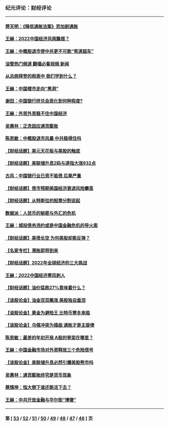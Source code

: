 ### 纪元评论：财经评论
---
#### [蒋天明：《降低通胀法案》恐加剧通胀](../../pages/nsc1026/n13806996.md?08310330) 
#### [王赫：2022中国经济风雨飘摇？](../../pages/nsc1026/n13803207.md?08310330) 
#### [王赫：中概股退市使中共更不可能“弯道超车”](../../pages/nsc1026/n13802858.md?08310330) 
#### [油管热门频道 翻墙必看视频 新闻](ok?08310330)
#### [从总统拜登的税表中 我们学到什么？](../../pages/nsc1026/n13773081.md?08310330) 
#### [王赫：中国楼市走向“黑洞”](../../pages/nsc1026/n13770647.md?08310330) 
#### [谢田：中国银行挤兑会恶化到何种程度?](../../pages/nsc1026/n13766965.md?08310330) 
#### [王赫：外贸外资稳不住中国经济](../../pages/nsc1026/n13753933.md?08310330) 
#### [吴惠林：正念因应通货膨胀](../../pages/nsc1026/n13750350.md?08310330) 
#### [陈思敏：中概股退市风暴 中共稳得住吗](../../pages/nsc1026/n13738978.md?08310330) 
#### [【财经话题】美元天花板与美股的触底](../../pages/nsc1026/n13736495.md?08310330) 
#### [【财经话题】美联储升息2码与道指大涨932点](../../pages/nsc1026/n13727377.md?08310330) 
#### [古风：中国银行业已资不抵债 后果严重](../../pages/nsc1026/n13726111.md?08310330) 
#### [【财经话题】债市预期美国经济衰退风险攀高](../../pages/nsc1026/n13698043.md?08310330) 
#### [【财经话题】从特斯拉的股票分割说起](../../pages/nsc1026/n13679733.md?08310330) 
#### [数据派：人民币的秘密与外汇的危机](../../pages/nsc1026/n13667092.md?08310330) 
#### [王赫：城投债务违约或是中国金融危机的导火索](../../pages/nsc1026/n13665322.md?08310330) 
#### [【财经话题】美债长空 为何美股却能反弹？](../../pages/nsc1026/n13665895.md?08310330) 
#### [【名家专栏】滞胀即将到来](../../pages/nsc1026/n13658171.md?08310330) 
#### [【财经话题】2022年全球经济的三大挑战](../../pages/nsc1026/n13654423.md?08310330) 
#### [王赫：2022中国经济寒风刺人](../../pages/nsc1026/n13651403.md?08310330) 
#### [【财经话题】油价猛跌27%意味着什么？](../../pages/nsc1026/n13648767.md?08310330) 
#### [【谈股论金】油金双双飙涨 美股独自垂泪](../../pages/nsc1026/n13631742.md?08310330) 
#### [【谈股论金】黄金为避险王 比特币寒冬来临](../../pages/nsc1026/n13600406.md?08310330) 
#### [【谈股论金】乌俄冲突为插曲 通胀才是主旋律](../../pages/nsc1026/n13576797.md?08310330) 
#### [陈思敏：最差的年初开局 A股的脊梁在哪里？](../../pages/nsc1026/n13558359.md?08310330) 
#### [王赫：中国金融市场对外资释放三个危险信号](../../pages/nsc1026/n13546389.md?08310330) 
#### [【谈股论金】美联储升息必然引爆美股熊市吗](../../pages/nsc1026/n13519194.md?08310330) 
#### [吴惠林：通货膨胀终究是货币现象](../../pages/nsc1026/n13512979.md?08310330) 
#### [蔡慎坤：恒大倒下谁还能活下去？](../../pages/nsc1026/n13501831.md?08310330) 
#### [王赫：中共开放金融与华尔街“博傻”](../../pages/nsc1026/n13501138.md?08310330) 

---
#### 第 [ [53](./53.md?08310330) / [52](./52.md?08310330) / [51](./51.md?08310330) / [50](./50.md?08310330) / [49](./49.md?08310330) / [48](./48.md?08310330) / [47](./47.md?08310330) / [46](./46.md?08310330) ] 页
